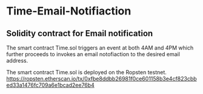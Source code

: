 # Time-Email-Notifiaction
## Solidity contract for Email notification
The smart contract Time.sol triggers an event at both 4AM and 4PM which further proceeds to invokes an email notofiaction to the desired email address.

The smart contract Time.sol is deployed on the Ropsten testnet.
https://ropsten.etherscan.io/tx/0xfbe8ddbb26981f0ce601158b3e4cf823cbbed33a1476fc709a6e1bcad2ee76b4
